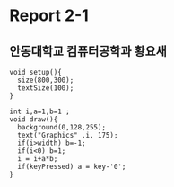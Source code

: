 # Report 2-1
## 안동대학교 컴퓨터공학과 황요새
```
void setup(){
  size(800,300);
  textSize(100);
}

int i,a=1,b=1 ;
void draw(){
  background(0,128,255);
  text("Graphics" ,i, 175);
  if(i>width) b=-1;
  if(i<0) b=1;
  i = i+a*b;
  if(keyPressed) a = key-'0';
}
```
